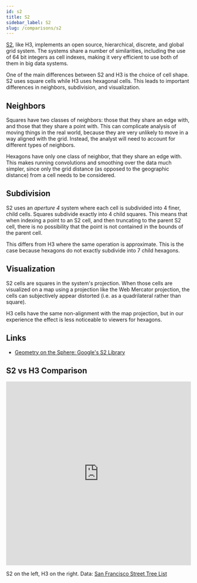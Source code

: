```yaml
---
id: s2
title: S2
sidebar_label: S2
slug: /comparisons/s2
---
```


[S2](https://s2geometry.io/), like H3, implements an open source, hierarchical, discrete, and global grid system. The systems share a number of similarities, including the use of 64 bit integers as cell indexes, making it very efficient to use both of them in big data systems.

One of the main differences between S2 and H3 is the choice of cell shape. S2 uses square cells while H3 uses hexagonal cells. This leads to important differences in neighbors, subdivision, and visualization.

## Neighbors

Squares have two classes of neighbors: those that they share an edge with, and those that they share a point with. This can complicate analysis of moving things in the real world, because they are very unlikely to move in a way aligned with the grid. Instead, the analyst will need to account for different types of neighbors.

Hexagons have only one class of neighbor, that they share an edge with. This makes running convolutions and smoothing over the data much simpler, since only the grid distance (as opposed to the geographic distance) from a cell needs to be considered.

## Subdivision

S2 uses an *aperture 4* system where each cell is subdivided into 4 finer, child cells. Squares subdivide exactly into 4 child squares. This means that when indexing a point to an S2 cell, and then truncating to the parent S2 cell, there is no possibility that the point is not contained in the bounds of the parent cell.

This differs from H3 where the same operation is approximate. This is the case because hexagons do not exactly subdivide into 7 child hexagons.

## Visualization

S2 cells are squares in the system's projection. When those cells are visualized on a map using a projection like the Web Mercator projection, the cells can subjectively appear distorted (i.e. as a quadrilateral rather than square).

H3 cells have the same non-alignment with the map projection, but in our experience the effect is less noticeable to viewers for hexagons.

## Links

* [Geometry on the Sphere: Google's S2 Library](https://docs.google.com/presentation/d/1Hl4KapfAENAOf4gv-pSngKwvS_jwNVHRPZTTDzXXn6Q/edit)

## S2 vs H3 Comparison

<iframe width="100%" height="500px" src="https://studio.unfolded.ai/public/851dc25a-c8c8-4f20-96b8-ea47b3e3e9a7/embed" frameborder="0" allowfullscreen></iframe>

S2 on the left, H3 on the right. Data: [San Francisco Street Tree List](https://data.sfgov.org/City-Infrastructure/Street-Tree-List/tkzw-k3nq)
